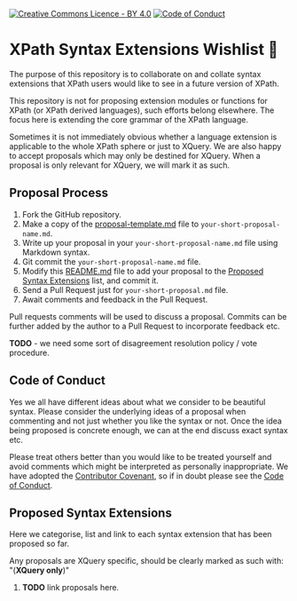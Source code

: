 [![Creative Commons Licence - BY 4.0](https://img.shields.io/badge/license-CC%20BY%204.0-blue.svg)](http://creativecommons.org/licenses/by/4.0/)
[![Code of Conduct](https://img.shields.io/badge/code%20of%20conduct-contributor%20covenant-%235e0d73.svg)](http://contributor-covenant.org/version/1/4/)

# XPath Syntax Extensions Wishlist 🧚

The purpose of this repository is to collaborate on and collate syntax extensions that XPath users would like to see in a future version of XPath.

This repository is not for proposing extension modules or functions for XPath (or XPath derived languages), such efforts belong elsewhere. The focus here is extending the core grammar of the XPath language.

Sometimes it is not immediately obvious whether a language extension is applicable to the whole XPath sphere or just to XQuery. We are also happy to accept proposals which may only be destined for XQuery. When a proposal is only relevant for XQuery, we will mark it as such.


## Proposal Process

1. Fork the GitHub repository.
2. Make a copy of the [proposal-template.md](https://github.com/expath/xpath-ng/blob/master/proposal-template.md) file to `your-short-proposal-name.md`.
3. Write up your proposal in your `your-short-proposal-name.md` file using Markdown syntax.
4. Git commit the `your-short-proposal-name.md` file.
5. Modify this [README.md](https://github.com/expath/xpath-ng/blob/master/README.md) file to add your proposal to the [Proposed Syntax Extensions](#proposed-syntax-extensions) list, and commit it.
6. Send a Pull Request just for `your-short-proposal.md` file.
7. Await comments and feedback in the Pull Request.

Pull requests comments will be used to discuss a proposal. Commits can be further added by the author to a Pull Request to incorporate feedback etc.

**TODO** - we need some sort of disagreement resolution policy / vote procedure. 


## Code of Conduct

Yes we all have different ideas about what we consider to be beautiful syntax. Please consider the underlying ideas of a proposal when commenting and not just whether you like the syntax or not. Once the idea being proposed is concrete enough, we can at the end discuss exact syntax etc.

Please treat others better than you would like to be treated yourself and avoid comments which might be interpreted as personally inappropriate. We have adopted the [Contributor Covenant](https://www.contributor-covenant.org/), so if in doubt please see the [Code of Conduct](https://www.contributor-covenant.org/version/1/4/code-of-conduct).


## Proposed Syntax Extensions

Here we categorise, list and link to each syntax extension that has been proposed so far.

Any proposals are XQuery specific, should be clearly marked as such with: "(**XQuery only**)"


1. **TODO** link proposals here.
 
